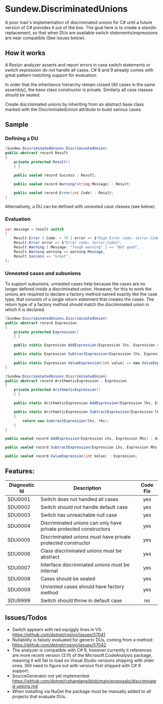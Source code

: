 # Sundew.DiscriminatedUnions

A poor man's implementation of discriminated unions for C# until a future version of C# provides it out of the box. The goal here is to create a standin replacement, so that when DUs are available switch statements/expressions are near compatible (See issues below).

## How it works
A Roslyn analyzer asserts and report errors in case switch statements or switch expression do not handle all cases.
C# 8 and 9 already comes with great pattern matching support for evaluation.

In order that the inheritance hierarchy remain closed (All cases in the same assembly), the base class constructor is private. Similarly all case classes should be sealed.

Create discriminated unions by inheriting from an abstract base class marked with the DiscriminatedUnion attribute to build various cases.

## Sample
### Defining a DU
```csharp
[Sundew.DiscriminatedUnions.DiscriminatedUnion]
public abstract record Result
{
    private protected Result()
    { }

    public sealed record Success : Result;

    public sealed record Warning(string Message) : Result;

    public sealed record Error(int Code) : Result;
}
```
Alternatively, a DU can be defined with unnested case classes (see below).

### Evaluation
```csharp
var message = result switch
{
    Result.Error { Code: > 70 } error => $"High Error code: {error.Code}",
    Result.Error error => $"Error code: {error.Code}",
    Result.Warning { Message: "Tough warning" } => "Not good",
    Result.Warning warning => warning.Message,
    Result.Success => "Great",
};
```

### Unnested cases and subunions
To support subunions, unnested cases help because the cases are no longer defined inside a discriminated union. However, for this to work the unions are required to declare a factory method named exactly like the case type, that consists of a single return statement that creates the cases. The return type of a factory method should match the discriminated union in which it is declared. 
```csharp
[Sundew.DiscriminatedUnions.DiscriminatedUnion]
public abstract record Expression
{
    private protected Expression()
    { }

    public static Expression AddExpression(Expression lhs, Expression rhs) => new AddExpression(lhs, rhs);

    public static Expression SubtractExpression(Expression lhs, Expression rhs) => new SubtractExpression(lhs, rhs);
 
    public static Expression ValueExpression(int value) => new ValueExpression(value);
}

[Sundew.DiscriminatedUnions.DiscriminatedUnion]
public abstract record ArithmeticExpression : Expression
{
    private protected ArithmeticExpression()
    { }

    public static ArithmeticExpression AddExpression(Expression lhs, Expression rhs) => new AddExpression(lhs, rhs);

    public static ArithmeticExpression SubtractExpression(Expression lhs, Expression rhs)
    {
        return new SubtractExpression(lhs, rhs);
    }
}

public sealed record AddExpression(Expression Lhs, Expression Rhs) : ArithmeticExpression;

public sealed record SubtractExpression(Expression Lhs, Expression Rhs) : ArithmeticExpression;

public sealed record ValueExpression(int Value) : Expression;
```

## Features:
| Diagnostic Id | Description                                                       | Code Fix |
| ------------- | ----------------------------------------------------------------- | :------: |
| SDU0001       | Switch does not handled all cases                                 |   yes    |
| SDU0002       | Switch should not handle default case                             |   yes    |
| SDU0003       | Switch has unreachable null case                                  |   yes    |
| SDU0004       | Discriminated unions can only have private protected constructors |   yes    |
| SDU0005       | Discriminated unions must have private protected constructor      |   yes    |
| SDU0006       | Class discriminated unions must be abstract                       |   yes    |
| SDU0007       | Interface discriminated unions must be internal                   |   yes    |
| SDU0008       | Cases should be sealed                                            |   yes    |
| SDU0009       | Unnested cases should have factory method                         |   yes    |
| SDU9999       | Switch should throw in default case                               |    no    |

## Issues/Todos
* Switch appears with red squiggly lines in VS: https://github.com/dotnet/roslyn/issues/57041
* Nullability is falsely evaluated for generic DUs, coming from a method: https://github.com/dotnet/roslyn/issues/57042
* The analyzer is compatible with C# 9, however currently it references are more recent version (3.11) of the Microsoft.CodeAnalysis package, meaning it will fail to load on Visual Studio versions shipping with older ones. Still need to figure out with version first shipped with C# 9 support.
* SourceGenerator not yet implemented: https://github.com/dotnet/csharplang/blob/main/proposals/discriminated-unions.md
* When installing via NuGet the package must be manually added to all projects that evaluate DUs.
